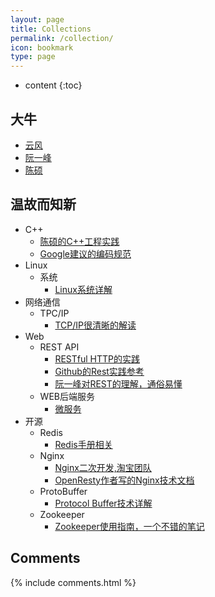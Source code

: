 ```yaml
---
layout: page
title: Collections
permalink: /collection/
icon: bookmark
type: page
---
```


* content
{:toc}

## 大牛
* [云风](blog.codingnow.com)
* [阮一峰](ruanyifeng.com)
* [陈硕](http://blog.csdn.net/Solstice)

## 温故而知新
* C++
    -  [陈硕的C++工程实践](http://blog.csdn.net/Solstice/article/category/793463)
    -  [Google建议的编码规范](http://google-styleguide.googlecode.com/svn/trunk/cppguide.xml)
* Linux
    - 系统
        + [Linux系统详解](http://blog.csdn.net/hguisu/article/details/6122513)
* 网络通信
    - TPC/IP
        + [TCP/IP很清晰的解读](http://blog.mrriddler.com/2017/01/13/TCP:IP%E6%BC%AB%E6%B8%B8/)
* Web
    - REST API
        + [RESTful HTTP的实践](http://www.infoq.com/cn/articles/designing-restful-http-apps-roth/)
        + [Github的Rest实践参考](https://developer.github.com/v3/)
        + [阮一峰对REST的理解，通俗易懂](http://www.ruanyifeng.com/blog/2014/05/restful_api.html)
    - WEB后端服务
        + [微服务](http://mp.weixin.qq.com/s?__biz=MjM5MjEwNTEzOQ==&amp;mid=401500724&amp;idx=1&amp;sn=4e42fa2ffcd5732ae044fe6a387a1cc3##) 
* 开源
    - Redis
        + [Redis手册相关](http://redisdoc.com/)
    - Nginx
        + [Nginx二次开发,淘宝团队](http://tengine.taobao.org/book/)
        + [OpenResty作者写的Nginx技术文档](https://openresty.org/download/agentzh-nginx-tutorials-zhcn.html)
    - ProtoBuffer
        + [Protocol Buffer技术详解](http://www.cnblogs.com/stephen-liu74/archive/2013/01/02/2841485.html)   
    - Zookeeper
        + [Zookeeper使用指南，一个不错的笔记](http://www.cnblogs.com/haippy/archive/2013/02/21/2919365.html) 

## Comments
{% include comments.html %}

